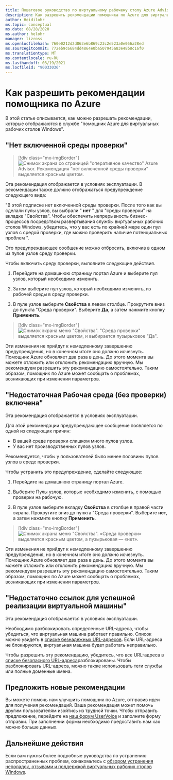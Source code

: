 ```yaml
---
title: Пошаговое руководство по виртуальному рабочему столу Azure Advisor — Azure
description: Как разрешить рекомендации помощника по Azure для виртуальных рабочих столов Windows.
author: Heidilohr
ms.topic: conceptual
ms.date: 08/28/2020
ms.author: helohr
manager: lizross
ms.openlocfilehash: 760e0212d2d863e6b869c23c2e523a0e056a28ed
ms.sourcegitcommit: 772eb9c6684dd4864e0ba507945a83e48b8c16f0
ms.translationtype: MT
ms.contentlocale: ru-RU
ms.lasthandoff: 03/19/2021
ms.locfileid: "90033036"
---
```

# <a name="how-to-resolve-azure-advisor-recommendations"></a>Как разрешить рекомендации помощника по Azure

В этой статье описывается, как можно разрешать рекомендации, которые отображаются в службе "помощник Azure для виртуальных рабочих столов Windows".

## <a name="no-validation-environment-enabled"></a>"Нет включенной среды проверки"

>[!div class="mx-imgBorder"]
>![Снимок экрана со страницей "оперативное качество" Azure Advisor. Рекомендация "нет включенной среды проверки" выделяется красным цветом.](media/no-validation-environment.png)

Эта рекомендация отображается в условиях эксплуатации. В рекомендации также должно отображаться предупреждение следующего вида:

"В этой подписке нет включенной среды проверки. После того как вы сделали пулы узлов, вы выбрали " **нет** " для "среды проверки" на вкладке "Свойства". Чтобы обеспечить непрерывность бизнес-процессов посредством развертывания службы виртуальных рабочих столов Windows, убедитесь, что у вас есть по крайней мере один пул узлов с средой проверки, где можно проверить наличие потенциальных проблем ".

Это предупреждающее сообщение можно отбросить, включив в одном из пулов узлов среду проверки.

Чтобы включить среду проверки, выполните следующие действия.

1. Перейдите на домашнюю страницу портал Azure и выберите пул узлов, который необходимо изменить.

2. Затем выберите пул узлов, который необходимо изменить, из рабочей среды в среду проверки.

3. В пуле узлов выберите **Свойства** в левом столбце. Прокрутите вниз до пункта "Среда проверки". Выберите **Да**, а затем нажмите кнопку **Применить**.

>[!div class="mx-imgBorder"]
>![Снимок экрана меню "Свойства". "Среда проверки" выделяется красным цветом, и выбирается пузырьковое "Да".](media/validation-yes.png)

Эти изменения не прийдут к немедленному завершению предупреждения, но в конечном итоге оно должно исчезнуть. Помощник Azure обновляет два раза в день. До этого момента вы можете отложить или отклонить рекомендацию вручную. Мы рекомендуем разрешить эту рекомендацию самостоятельно. Таким образом, помощник по Azure может сообщать о проблемах, возникающих при изменении параметров.

## <a name="not-enough-production-non-validation-environments-enabled"></a>"Недостаточная Рабочая среда (без проверки) включена"

Эта рекомендация отображается в условиях эксплуатации.

Для этой рекомендации предупреждающее сообщение появляется по одной из следующих причин:

- В вашей среде проверки слишком много пулов узлов.
- У вас нет производственных пулов узлов.

Рекомендуется, чтобы у пользователей было менее половины пулов узлов в среде проверки.

Чтобы устранить это предупреждение, сделайте следующее:

1. Перейдите на домашнюю страницу портал Azure.

2. Выберите Пулы узлов, которые необходимо изменить, с помощью проверки на рабочую.

3. В пуле узлов выберите вкладку **Свойства** в столбце в правой части экрана. Прокрутите вниз до пункта "Среда проверки". Выберите **нет**, а затем нажмите кнопку **Применить**.

>[!div class="mx-imgBorder"]
>![Снимок экрана меню "Свойства". «Среда проверки» выделяется красным цветом, а пузырьковая — «нет».](media/validation-no.png)

Эти изменения не прийдут к немедленному завершению предупреждения, но в конечном итоге оно должно исчезнуть. Помощник Azure обновляет два раза в день. До этого момента вы можете отложить или отклонить рекомендацию вручную. Мы рекомендуем разрешить эту рекомендацию самостоятельно. Таким образом, помощник по Azure может сообщать о проблемах, возникающих при изменении параметров.

## <a name="not-enough-links-are-unblocked-to-successfully-implement-your-vm"></a>"Недостаточно ссылок для успешной реализации виртуальной машины"

Эта рекомендация отображается в условиях эксплуатации.

Необходимо разблокировать определенные URL-адреса, чтобы убедиться, что виртуальная машина работает правильно. Список можно увидеть в [списке безнадежных URL-адресов](safe-url-list.md). Если URL-адреса не блокируются, виртуальная машина будет работать неправильно.

Чтобы разрешить эту рекомендацию, убедитесь, что все URL-адреса в [списке безопасного URL-адреса](safe-url-list.md)разблокированы. Чтобы разблокировать URL-адреса, можно также использовать теги службы или полные доменные имена.

## <a name="propose-new-recommendations"></a>Предложить новые рекомендации

Вы можете помочь нам улучшить помощник по Azure, отправив идеи для получения рекомендаций. Ваша рекомендация может помочь другим пользователям изойтись из трудной точки. Чтобы отправить предложение, перейдите на [наш форум UserVoice](https://windowsvirtualdesktop.uservoice.com/forums/930847-azure-advisor-recommendations) и заполните форму отправки. При заполнении формы необходимо предоставить нам как можно больше данных.

## <a name="next-steps"></a>Дальнейшие действия

Если вам нужны более подробные руководства по устранению распространенных проблем, ознакомьтесь с [обзором устранения неполадок, отзывами и поддержкой виртуальных рабочих столов Windows](troubleshoot-set-up-overview.md).
